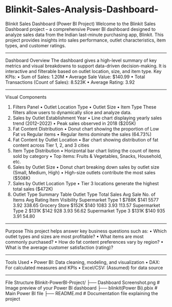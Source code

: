 # Blinkit-Sales-Analysis-Dashboard-
Blinkit Sales Dashboard (Power BI Project)
Welcome to the Blinkit Sales Dashboard project – a comprehensive Power BI dashboard designed to analyze sales data from the Indian last-minute purchasing app, Blinkit. This project provides insights into sales performance, outlet characteristics, item types, and customer ratings.
________________________________________
Dashboard Overview
The dashboard gives a high-level summary of key metrics and visual breakdowns to support data-driven decision-making. It is interactive and filterable based on outlet location, size, and item type.
Key KPIs:
•	Sum of Sales: 1.20M
•	Average Sale Value: $140.99
•	Total Transactions (Count of Sales): 8.523K
•	Average Rating: 3.92
________________________________________
Visual Components
1. Filters Panel
•	Outlet Location Type
•	Outlet Size
•	Item Type
These filters allow users to dynamically slice and analyze data.
2. Sales by Outlet Establishment Year
•	Line chart displaying yearly sales trend (2012–2022)
•	Peak sales observed in 2018 ($205K)
3. Fat Content Distribution
•	Donut chart showing the proportion of Low Fat vs Regular items
•	Regular items dominate the sales (64.73%)
4. Fat Content by Outlet Location
•	Bar chart showing distribution of fat content across Tier 1, 2, and 3 cities
5. Item Type Distribution
•	Horizontal bar chart listing the count of items sold by category
•	Top items: Fruits & Vegetables, Snacks, Household, etc.
6. Sales by Outlet Size
•	Donut chart breaking down sales by outlet size (Small, Medium, High)
•	High-size outlets contribute the most sales ($508K)
7. Sales by Outlet Location Type
•	Tier 3 locations generate the highest total sales ($472K)
8. Outlet Type Summary Table
Outlet Type	Total Sales	Avg Sale	No. of Items	Avg Rating	Item Visibility
Supermarket Type 1	$788K	$141	5577	3.92	338.65
Grocery Store	$152K	$140	1083	3.93	113.57
Supermarket Type 2	$131K	$142	928	3.93	56.62
Supermarket Type 3	$131K	$140	935	3.91	54.80
________________________________________
Purpose
This project helps answer key business questions such as:
•	Which outlet types and sizes are most profitable?
•	What items are most commonly purchased?
•	How do fat content preferences vary by region?
•	What is the average customer satisfaction (rating)?
________________________________________
 Tools Used
•	Power BI: Data cleaning, modeling, and visualization
•	DAX: For calculated measures and KPIs
•	Excel/CSV: (Assumed) for data source
________________________________________
File Structure
Blinkit-PowerBI-Project/
├── Dashboard Screenshot.png          # Image preview of your Power BI dashboard
├── blinkit(Power Bi).pbix      # Main Power BI file
├── README.md                         # Documentation file explaining the project
